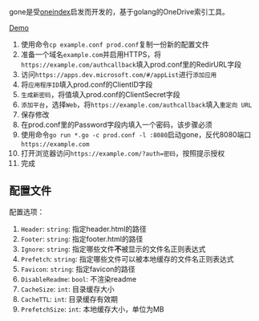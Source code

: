 gone是受[oneindex](https://github.com/donwa/oneindex)启发而开发的，基于golang的OneDrive索引工具。

[Demo](https://one.fib.pw)

1. 使用命令`cp example.conf prod.conf`复制一份新的配置文件
2. 准备一个域名`example.com`并启用HTTPS，将`https://example.com/authcallback`填入prod.conf里的RedirURL字段
2. 访问`https://apps.dev.microsoft.com/#/appList`进行`添加应用`
2. 将`应用程序ID`填入prod.conf的ClientID字段
2. `生成新密码`，将值填入prod.conf的ClientSecret字段
2. `添加平台`，选择`Web`，将`https://example.com/authcallback`填入`重定向 URL`
2. 保存修改
2. 在prod.conf里的Password字段内填入一个密码，该步骤必须
2. 使用命令`go run *.go -c prod.conf -l :8080`启动gone，反代8080端口`https://example.com`
2. 打开浏览器访问`https://example.com/?auth=密码`，按照提示授权
2. 完成

## 配置文件

配置选项：

1. `Header`: `string`: 指定header.html的路径
2. `Footer`: `string`: 指定footer.html的路径
2. `Ignore`: `string`: 指定哪些文件**不**被显示的文件名正则表达式
2. `Prefetch`: `string`: 指定哪些文件可以被本地缓存的文件名正则表达式
2. `Favicon`: `string`: 指定favicon的路径
2. `DisableReadme`: `bool`: 不渲染readme
2. `CacheSize`: `int`: 目录缓存大小
2. `CacheTTL`: `int`: 目录缓存有效期
2. `PrefetchSize`: `int`: 本地缓存大小，单位为MB